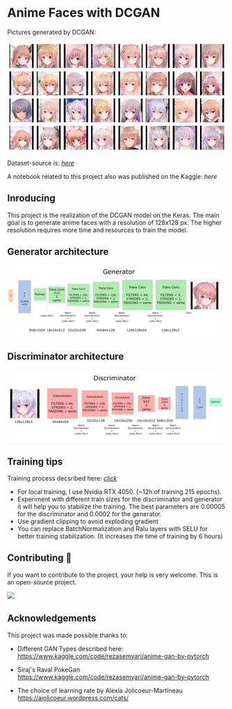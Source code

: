 # Anime Faces with DCGAN
Pictures generated by DCGAN: 

<img src="assets/output.png" alt="Anime DCGAN Output" />
 
Dataset-source is: <a href='https://www.kaggle.com/datasets/prasoonkottarathil/gananime-lite'> *here* </a>

A notebook related to this project also was published on the Kaggle: *here*

## Inroducing
This project is the realization of the DCGAN model on the Keras. The main goal is to generate anime faces with a resolution of 128x128 px. The higher resolution requires more time and resources to train the model. 

## Generator architecture


<img src="assets/generator.png" alt="generator" />

## Discriminator architecture


<img src="assets/discriminator.png" alt="discriminator" />

## Training tips
Training process decsribed here: <a href='Anime Faces with DCGAN.ipynb'> *click* </a>

- For local training, I use Nvidia RTX 4050. (~12h of training 215 epochs).
 - Experiment with different train sizes for the discriminator and generator it will help you to stabilize the training. The best parameters are 0.00005 for the discriminator and 0.0002 for the generator. 
- Use gradient clipping to avoid exploding gradient
- You can replace BatchNormalization and Ralu layers with SELU for better training stabilization. (It increases the time of training by 6 hours) 

## Contributing 🙌
If you want to contribute to the project, your help is very welcome. This is an open-source project.

![](https://user-images.githubusercontent.com/45157446/161337980-87a1b2e4-99ea-4fc8-ab1e-faa61357b40d.gif)


 

## Acknowledgements 
This project was made possible thanks to:
- Different GAN Types described here: https://www.kaggle.com/code/rezasemyari/anime-gan-by-pytorch

- Siraj's Raval PokeGan https://www.kaggle.com/code/rezasemyari/anime-gan-by-pytorch

- The choice of learning rate by Alexia Jolicoeur-Martineau https://ajolicoeur.wordpress.com/cats/
